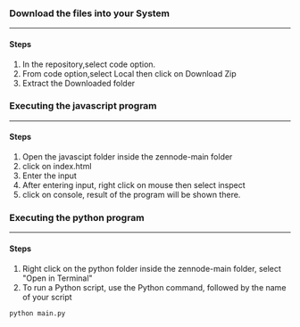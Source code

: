 ### Download the files into your System
---

#### Steps
1. In the repository,select code option.
2. From code option,select Local then click on Download Zip
3. Extract the Downloaded folder
### Executing the javascript program
---

#### Steps
1. Open the javascipt folder inside the zennode-main folder
2. click on index.html
3. Enter the input
4. After entering input, right click on mouse then select inspect
5. click on console, result of the program will be shown there.
### Executing the python program 
---

#### Steps
1. Right click on the python folder inside the zennode-main folder, select "Open in Terminal"
2. To run a Python script, use the Python command, followed by the name of your script
```
python main.py
```
